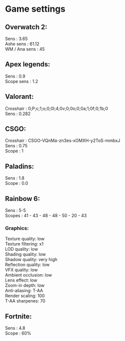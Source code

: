 # Game settings



## Overwatch 2:
Sens          : 3.65<br>
Ashe sens     : 61.12<br>
WM / Ana sens : 45<br>


## Apex legends:
Sens          : 0.9<br>
Scope sens    : 1.2<br>

## Valorant:
Crosshair     : 0;P;c;1;o;0;0l;4;0v;0;0o;0;0a;1;0f;0;1b;0<br>
Sens          : 0.282<br>

## CSGO:
Crosshair     : CSGO-VQnMa-zn3es-xOMXH-y2ToS-mmbxJ<br>
Sens          : 0.75<br>
Scope         : 1<br>

## Paladins:
Sens          : 1.8<br>
Scope         : 0.0<br>

## Rainbow 6:
Sens          : 5-5<br>
Scopes        : 41 - 43 - 48 - 48 - 50 - 20 - 43<br>
### Graphics:
Texture quality: low<br>
Texture filtering: x1<br>
LOD quality: low<br>
Shading quality: low<br>
Shadow quality: very high<br>
Reflection quality: low<br>
VFX quality: low<br>
Ambient occlusion: low<br>
Lens effect: low<br>
Zoom-in depth: low<br>
Anti-aliasing: T-AA<br>
Render scaling: 100<br>
T-AA sharpenes: 70<br>

## Fortnite:
Sens          : 4.8<br>
Scope         : 60%<br>